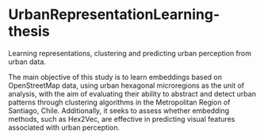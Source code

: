 # UrbanRepresentationLearning-thesis
Learning representations, clustering and predicting urban perception from urban data. 

The main objective of this study is to learn embeddings based on OpenStreetMap data,
using urban hexagonal microregions as the unit of analysis, with the aim of evaluating their
ability to abstract and detect urban patterns through clustering algorithms in the Metropolitan
Region of Santiago, Chile. Additionally, it seeks to assess whether embedding methods, such
as Hex2Vec, are effective in predicting visual features associated with urban perception.
